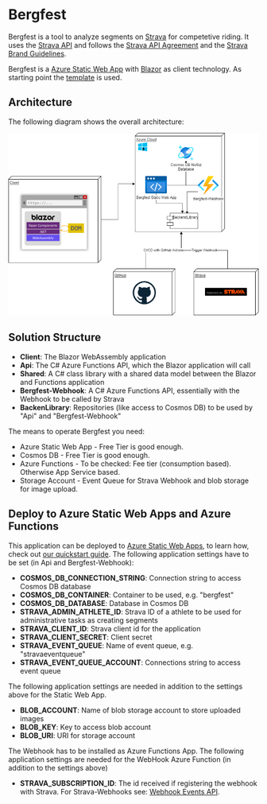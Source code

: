 # Bergfest

Bergfest is a tool to analyze segments on [Strava](https://www.strava.com) for competetive riding. It uses the [Strava API](https://developers.strava.com/) and follows the [Strava API Agreement](https://www.strava.com/legal/api) and the [Strava Brand Guidelines](https://developers.strava.com/guidelines).

Bergfest is a [Azure Static Web App](https://learn.microsoft.com/en-us/azure/static-web-apps/overview) with [Blazor](https://blazor.net) as client technology. As starting point the [template](https://github.com/staticwebdev/blazor-starter) is used. 

## Architecture

The following diagram shows the overall architecture:

![Architecture](/docs/Bergfest.drawio.png)

## Solution Structure

- **Client**: The Blazor WebAssembly application
- **Api**: The C# Azure Functions API, which the Blazor application will call
- **Shared**: A C# class library with a shared data model between the Blazor and Functions application
- **Bergfest-Webhook**: A C# Azure Functions API, essentially with the Webhook to be called by Strava
- **BackenLibrary**: Repositories (like access to Cosmos DB) to be used by "Api" and "Bergfest-Webhook"

The means to operate Bergfest you need: 
- Azure Static Web App - Free Tier is good enough.
- Cosmos DB - Free Tier is good enough.
- Azure Functions - To be checked: Fee tier (consumption based). Otherwise App Service based.
- Storage Account - Event Queue for Strava Webhook and blob storage for image upload.

## Deploy to Azure Static Web Apps and Azure Functions

This application can be deployed to [Azure Static Web Apps](https://docs.microsoft.com/azure/static-web-apps), to learn how, check out [our quickstart guide](https://aka.ms/blazor-swa/quickstart).
The following application settings have to be set (in Api and Bergfest-Webhook):
- **COSMOS_DB_CONNECTION_STRING**: Connection string to access Cosmos DB database
- **COSMOS_DB_CONTAINER**: Container to be used, e.g. "bergfest"
- **COSMOS_DB_DATABASE**: Database in Cosmos DB
- **STRAVA_ADMIN_ATHLETE_ID**: Strava ID of a athlete to be used for administrative tasks as creating segments
- **STRAVA_CLIENT_ID**: Strava client id for the application
- **STRAVA_CLIENT_SECRET**: Client secret
- **STRAVA_EVENT_QUEUE**: Name of event queue, e.g. "stravaeventqueue"
- **STRAVA_EVENT_QUEUE_ACCOUNT**: Connections string to access event queue

The following application settings are needed in addition to the settings above for the Static Web App.
- **BLOB_ACCOUNT**: Name of blob storage account to store uploaded images
- **BLOB_KEY**: Key to access blob account
- **BLOB_URI**: URI for storage account

The Webhook has to be installed as Azure Functions App.
The following application settings are needed for the WebHook Azure Function (in addition to the settings above)
- **STRAVA_SUBSCRIPTION_ID**: The id received if registering the webhook with Strava.
For Strava-Webhooks see: [Webhook Events API](https://developers.strava.com/docs/webhooks/).

